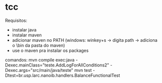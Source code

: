 # tcc

Requisitos:
- instalar java
- instalar maven
- adicionar maven no PATH (windows: winkey+s -> digita path -> adiciona o \bin da pasta do maven)
- use o maven pra instalar os packages

comandos:
mvn compile exec:java -Dexec.mainClass="teste.AddLogForAllConditions2" -Dexec.args="src/main/java/teste"
mvn test -Dtest=br.usp.larc.nanoib.handlers.BalanceFunctionalTest